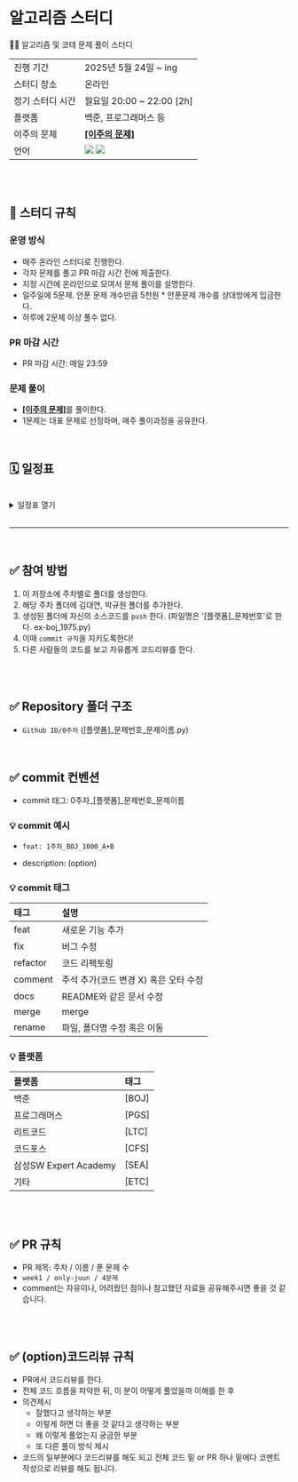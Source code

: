 # 알고리즘 스터디 # 
🧑‍💻 알고리즘 및 코테 문제 풀이 스터디
<table>
  <tr>
    <td>진행 기간</td>
    <td>2025년 5월 24일 ~ ing </td>
  </tr>
  <tr>
    <td>스터디 장소</td>
    <td>온라인</td>
  </tr>
  <tr>
    <td>정기 스터디 시간</td>
    <td>월요일 20:00 ~ 22:00 [2h] </a></td>
  </tr>
  <tr>
    <td>플랫폼</td>
    <td>백준, 프로그래머스 등</td>
  </tr>
  <tr>
    <td>이주의 문제</td>
    <td><a href="https://github.com/kim946509/algorithm_study/blob/main/picked.md"><b>[이주의 문제]</b></a></td>
  </tr>
  <tr>
    <td>언어</td>
    <td>
        <img src="https://img.shields.io/badge/Java-3776AB?style=for-the-badge&logo=java&logoColor=white">
        <img src="https://img.shields.io/badge/Python-3776AB?style=for-the-badge&logo=java&logoColor=white">
    </td>
  </tr>
</table>


<br />
<br />

## 📌 스터디 규칙

### 운영 방식

- 매주 온라인 스터디로 진행한다.
- 각자 문제를 풀고 PR 마감 시간 전에 제출한다.
- 지정 시간에 온라인으로 모여서 문제 풀이를 설명한다.
- 일주일에 5문제. 안푼 문제 개수만큼 5천원 * 안푼문제 개수를 상대방에게 입금한다.
- 하루에 2문제 이상 풀수 없다.
### PR 마감 시간
- PR 마감 시간: 매일 23:59

### 문제 풀이
- <a href="https://github.com/kim946509/algorithm_study/main/picked.md"><b>[이주의 문제]</b></a>를 풀이한다.
- 1문제는 대표 문제로 선정하며, 매주 풀이과정을 공유한다.
<br/>

## 🗓 일정표
<br>
<details>
  <summary>일정표 열기</summary>
 
| 주차  | 날짜                     | 문제 유형 | 문제번호 | 문제 링크                                                   | 난이도 | 비고 |
|:----:|:------------------------:|:--------:|:--------:|:-----------------------------------------------------------:|:------:|:----:|
| 1주차 | 2025‑05‑26 ~ 2025‑06‑01 | 그래프        | 11053    | [DFS와 BFS](https://www.acmicpc.net/problem/1260) | 실버 2 |      |
| 1주차 | 2025‑05‑26 ~ 2025‑06‑01 | 그래프    | 5567    | [결혼식](https://www.acmicpc.net/problem/5567) | 실버2 |      |
| 1주차 | 2025‑05‑26 ~ 2025‑06‑01 | 그래프    | 11403     | [경로찾기](https://www.acmicpc.net/problem/11403)       | 실버3 |      |
| 1주차 | 2025‑05‑26 ~ 2025‑06‑01 | 그래프      | 2660     | [회장 뽑기](https://www.acmicpc.net/problem/2660)         | 골드5 |      |
| 1주차 | 2025‑05‑26 ~ 2025‑06‑01 | 그래프      | 1707    | [이분 그래프](https://www.acmicpc.net/problem/1707)    | 골드4 |  대표문제    |



</details>
<br/>

---

<br/>

## ✅ 참여 방법
1. 이 저장소에 주차별로 폴더를 생성한다.
2. 해당 주차 폴더에 김대연, 박규원 폴더를 추가한다.
3. 생성된 폴더에 자신의 소스코드를 `push` 한다. (파일명은 '[플랫폼]_문제번호'로 한다. ex-boj_1975.py)
4. 이때 `commit 규칙`을 지키도록한다!
5. 다른 사람들의 코드를 보고 자유롭게 코드리뷰를 한다.

<br />
<br />

## ✅ Repository 폴더 구조

- `Github ID/0주차` ([플랫폼]_문제번호_문제이름.py)

<br/>

## ✅ commit 컨벤션
- commit 태그: 0주자_[플랫폼]_문제번호_문제이름

### 💡 commit 예시

- `feat: 1주차_BOJ_1000_A+B`

- description: (option)


### 💡 commit 태그

| 태그       | 설명                   |
|:---------|:------------------------|
| feat     | 새로운 기능 추가 |
| fix      | 버그 수정 |
| refactor | 코드 리팩토링 |
| comment  | 주석 추가(코드 변경 X) 혹은 오타 수정 |
| docs     | README와 같은 문서 수정 |
| merge    | merge |
| rename   | 파일, 폴더명 수정 혹은 이동 |

### 💡 플랫폼

| 플랫폼    | 태그  |
|:-------|:----|
| 백준     | [BOJ] |
| 프로그래머스 | [PGS] |
| 리트코드   | [LTC] |
| 코드포스   | [CFS] |
| 삼성SW Expert Academy   | [SEA] |
| 기타   | [ETC] |

<br />
<br />

## ✅ PR 규칙
- PR 제목: 주차 / 이름 / 푼 문제 수
-  ```week1 / only-juun / 4문제 ```
-  comment는 자유이나, 어려웠던 점이나 참고했던 자료들 공유해주시면 좋을 것 같습니다.

<br />
<br />

## ✅ (option)코드리뷰 규칙
- PR에서 코드리뷰를 한다.
- 전체 코드 흐름을 파악한 뒤, 이 분이 어떻게 풀었을까 이해를 한 후 
- 의견제시
  -   잘했다고 생각하는 부분
  -   이렇게 하면 더 좋을 것 같다고 생각하는 부분
  -   왜 이렇게 풀었는지 궁금한 부분
  -   또 다른 풀이 방식 제시
- 코드의 일부분에다 코드리뷰를 해도 되고 전체 코드 밑 or PR 하나 밑에다 코멘트 작성으로 리뷰를 해도 됩니다.

<br />
<br />
